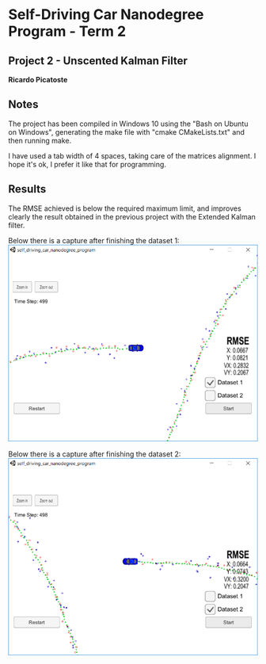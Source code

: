 # Self-Driving Car Nanodegree Program - Term 2
## Project 2 - Unscented Kalman Filter
**Ricardo Picatoste**

## Notes
The project has been compiled in Windows 10 using the "Bash on Ubuntu on Windows", generating the make file with "cmake CMakeLists.txt" and then running make. 

I have used a tab width of 4 spaces, taking care of the matrices alignment. I hope it's ok, I prefer it like that for programming.


## Results

The RMSE achieved is below the required maximum limit, and improves clearly the result obtained in the previous project with the Extended Kalman filter.

Below there is a capture after finishing the dataset 1:
![alt text](./results/result_dataset1.png "Final result")

Below there is a capture after finishing the dataset 2:
![alt text](./results/result_dataset2.png "Final result")

